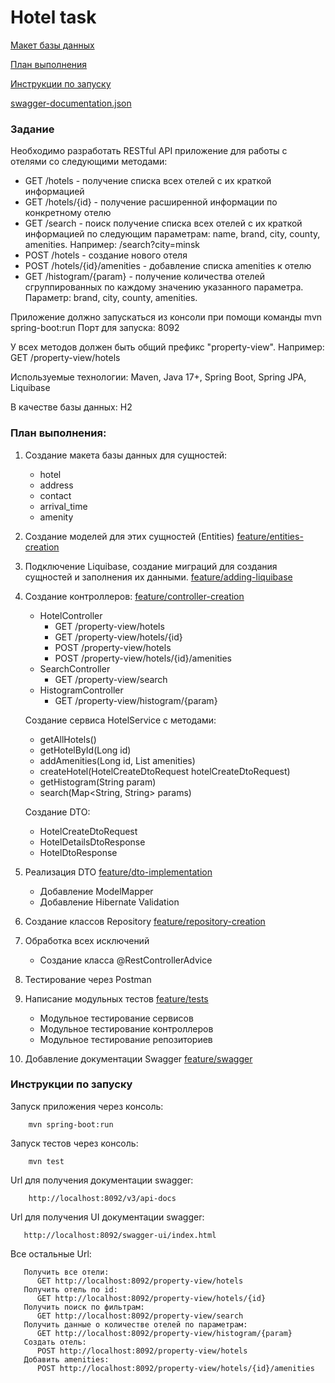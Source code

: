 # Hotel task #

[Макет базы данных](https://github.com/EugeneKroshinsky/hotel-task/blob/main/diagrams/database-diagram.png)

[План выполнения](#plan)

[Инструкции по запуску](#instructions)

[swagger-documentation.json](https://github.com/EugeneKroshinsky/hotel-task/blob/feature/swagger/swagger-documentation.json)



### Задание ###
Необходимо разработать RESTful API приложение для работы с отелями со следующими методами:

- GET /hotels - получение списка всех отелей с их краткой информацией
- GET /hotels/{id} - получение расширенной информации по конкретному отелю
- GET /search - поиск получение списка всех отелей с их краткой информацией по следующим параметрам: name, brand, city, county, amenities. Например: /search?city=minsk
- POST /hotels - создание нового отеля
- POST /hotels/{id}/amenities - добавление списка amenities к отелю
- GET /histogram/{param} - получение количества отелей сгруппированных по каждому значению указанного параметра. Параметр: brand, city, county, amenities.

Приложение должно запускаться из консоли при помощи команды mvn spring-boot:run
Порт для запуска: 8092

У всех методов должен быть общий префикс "property-view". Например: GET /property-view/hotels

Используемые технологии:
Maven, Java 17+, Spring Boot, Spring JPA, Liquibase

В качестве базы данных:
H2

<a id="plan"></a>
### План выполнения: ###
1) Создание макета базы данных для сущностей:
    - hotel
    - address
    - contact
    - arrival_time
    - amenity
2) Создание моделей для этих сущностей (Entities) [feature/entities-creation](https://github.com/EugeneKroshinsky/hotel-task/tree/feature/entities-creation)
3) Подключение Liquibase, создание миграций для создания сущностей и заполнения их данными. [feature/adding-liquibase](https://github.com/EugeneKroshinsky/hotel-task/tree/feature/adding-liquibase)
4) Создание контроллеров: [feature/controller-creation](https://github.com/EugeneKroshinsky/hotel-task/tree/feature/controller-creation)
   - HotelController
     - GET /property-view/hotels
     - GET /property-view/hotels/{id}
     - POST /property-view/hotels
     - POST /property-view/hotels/{id}/amenities
   - SearchController
     - GET /property-view/search
   - HistogramController
     - GET /property-view/histogram/{param}
     
   Создание сервиса HotelService с методами:
   - getAllHotels()
   - getHotelById(Long id) 
   - addAmenities(Long id, List<String> amenities)
   - createHotel(HotelCreateDtoRequest hotelCreateDtoRequest)
   - getHistogram(String param)
   - search(Map<String, String> params)
   
   Создание DTO:
   - HotelCreateDtoRequest
   - HotelDetailsDtoResponse
   - HotelDtoResponse
5) Реализация DTO [feature/dto-implementation](https://github.com/EugeneKroshinsky/hotel-task/tree/feature/dto-implementation)
   - Добавление ModelMapper
   - Добавление Hibernate Validation
6) Создание классов Repository [feature/repository-creation](https://github.com/EugeneKroshinsky/hotel-task/tree/feature/repository-creation)
7) Обработка всех исключений
   - Создание класса @RestControllerAdvice
8) Тестирование через Postman
9) Написание модульных тестов  [feature/tests](https://github.com/EugeneKroshinsky/hotel-task/tree/feature/tests)
   - Модульное тестирование сервисов
   - Модульное тестирование контроллеров
   - Модульное тестирование репозиториев
10) Добавление документации Swagger [feature/swagger](https://github.com/EugeneKroshinsky/hotel-task/tree/feature/swagger)
<a id="instructions"></a>
### Инструкции по запуску ###

Запуск приложения через консоль:
```
    mvn spring-boot:run
```

Запуск тестов через консоль:
```
    mvn test
```

Url для получения документации swagger:
```
    http://localhost:8092/v3/api-docs
```

Url для получения UI документации swagger:
```
   http://localhost:8092/swagger-ui/index.html
```

Все остальные Url:
```
   Получить все отели:
      GET http://localhost:8092/property-view/hotels 
   Получить отель по id:
      GET http://localhost:8092/property-view/hotels/{id}
   Получить поиск по фильтрам:
      GET http://localhost:8092/property-view/search
   Получить данные о количестве отелей по параметрам:
      GET http://localhost:8092/property-view/histogram/{param}
   Создать отель:
      POST http://localhost:8092/property-view/hotels
   Добавить amenities:
      POST http://localhost:8092/property-view/hotels/{id}/amenities
```